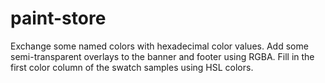# paint-store
Exchange some named colors with hexadecimal color values. Add some semi-transparent overlays to the banner and footer using RGBA. Fill in the first color column of the swatch samples using HSL colors.
